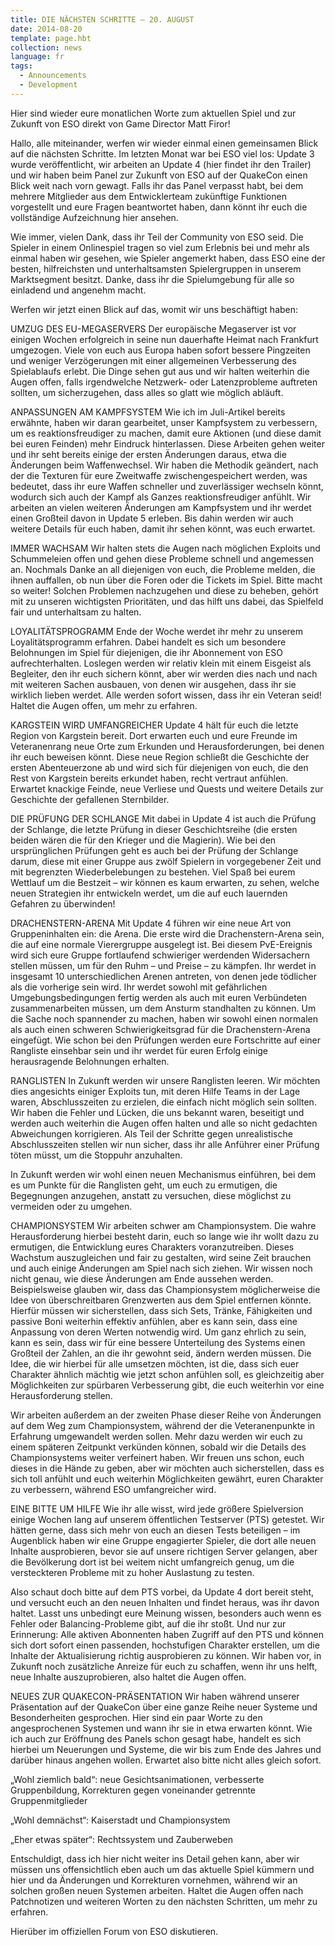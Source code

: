 ```yaml
---
title: DIE NÄCHSTEN SCHRITTE – 20. AUGUST
date: 2014-08-20
template: page.hbt
collection: news
language: fr
tags:
  - Announcements
  - Development
---
```


Hier sind wieder eure monatlichen Worte zum aktuellen Spiel und zur Zukunft von ESO direkt von Game Director Matt Firor!

Hallo, alle miteinander, werfen wir wieder einmal einen gemeinsamen Blick auf die nächsten Schritte. Im letzten Monat war bei ESO viel los: Update 3 wurde veröffentlicht, wir arbeiten an Update 4 (hier  findet ihr den Trailer) und wir haben beim Panel zur Zukunft von ESO auf der QuakeCon einen Blick weit nach vorn gewagt. Falls ihr das Panel verpasst habt, bei dem mehrere Mitglieder aus dem Entwicklerteam zukünftige Funktionen vorgestellt und eure Fragen beantwortet haben, dann könnt ihr euch die vollständige Aufzeichnung hier ansehen.

Wie immer, vielen Dank, dass ihr Teil der Community von ESO seid. Die Spieler in einem Onlinespiel tragen so viel zum Erlebnis bei und mehr als einmal haben wir gesehen, wie Spieler angemerkt haben, dass ESO eine der besten, hilfreichsten und unterhaltsamsten Spielergruppen in unserem Marktsegment besitzt. Danke, dass ihr die Spielumgebung für alle so einladend und angenehm macht.

Werfen wir jetzt einen Blick auf das, womit wir uns beschäftigt haben:

UMZUG DES EU-MEGASERVERS
Der europäische Megaserver ist vor einigen Wochen erfolgreich in seine nun dauerhafte Heimat nach Frankfurt umgezogen. Viele von euch aus Europa haben sofort bessere Pingzeiten und weniger Verzögerungen mit einer allgemeinen Verbesserung des Spielablaufs erlebt. Die Dinge sehen gut aus und wir halten weiterhin die Augen offen, falls irgendwelche Netzwerk- oder Latenzprobleme auftreten sollten, um sicherzugehen, dass alles so glatt wie möglich abläuft.

ANPASSUNGEN AM KAMPFSYSTEM
Wie ich im Juli-Artikel bereits erwähnte, haben wir daran gearbeitet, unser Kampfsystem zu verbessern, um es reaktionsfreudiger zu machen, damit eure Aktionen (und diese damit bei euren Feinden) mehr Eindruck hinterlassen. Diese Arbeiten gehen weiter und ihr seht bereits einige der ersten Änderungen daraus, etwa die Änderungen beim Waffenwechsel. Wir haben die Methodik geändert, nach der die Texturen für eure Zweitwaffe zwischengespeichert werden, was bedeutet, dass ihr eure Waffen schneller und zuverlässiger wechseln könnt, wodurch sich auch der Kampf als Ganzes reaktionsfreudiger anfühlt. Wir arbeiten an vielen weiteren Änderungen am Kampfsystem und ihr werdet einen Großteil davon in Update 5 erleben. Bis dahin werden wir auch weitere Details für euch haben, damit ihr sehen könnt, was euch erwartet.

IMMER WACHSAM
Wir halten stets die Augen nach möglichen Exploits und Schummeleien offen und gehen diese Probleme schnell und angemessen an. Nochmals Danke an all diejenigen von euch, die Probleme melden, die ihnen auffallen, ob nun über die Foren oder die Tickets im Spiel. Bitte macht so weiter! Solchen Problemen nachzugehen und diese zu beheben, gehört mit zu unseren wichtigsten Prioritäten, und das hilft uns dabei, das Spielfeld fair und unterhaltsam zu halten.

LOYALITÄTSPROGRAMM
Ende der Woche werdet ihr mehr zu unserem Loyalitätsprogramm erfahren. Dabei handelt es sich um besondere Belohnungen im Spiel für diejenigen, die ihr Abonnement von ESO aufrechterhalten. Loslegen werden wir relativ klein mit einem Eisgeist als Begleiter, den ihr euch sichern könnt, aber wir werden dies nach und nach mit weiteren Sachen ausbauen, von denen wir ausgehen, dass ihr sie wirklich lieben werdet. Alle werden sofort wissen, dass ihr ein Veteran seid! Haltet die Augen offen, um mehr zu erfahren.

KARGSTEIN WIRD UMFANGREICHER
Update 4 hält für euch die letzte Region von Kargstein bereit. Dort erwarten euch und eure Freunde im Veteranenrang neue Orte zum Erkunden und Herausforderungen, bei denen ihr euch beweisen könnt. Diese neue Region schließt die Geschichte der ersten Abenteuerzone ab und wird sich für diejenigen von euch, die den Rest von Kargstein bereits erkundet haben, recht vertraut anfühlen. Erwartet knackige Feinde, neue Verliese und Quests und weitere Details zur Geschichte der gefallenen Sternbilder.

DIE PRÜFUNG DER SCHLANGE
Mit dabei in Update 4 ist auch die Prüfung der Schlange, die letzte Prüfung in dieser Geschichtsreihe (die ersten beiden wären die für den Krieger und die Magierin). Wie bei den ursprünglichen Prüfungen geht es auch bei der Prüfung der Schlange darum, diese mit einer Gruppe aus zwölf Spielern in vorgegebener Zeit und mit begrenzten Wiederbelebungen zu bestehen. Viel Spaß bei eurem Wettlauf um die Bestzeit – wir können es kaum erwarten, zu sehen, welche neuen Strategien ihr entwickeln werdet, um die auf euch lauernden Gefahren zu überwinden!

DRACHENSTERN-ARENA
Mit Update 4 führen wir eine neue Art von Gruppeninhalten ein: die Arena. Die erste wird die Drachenstern-Arena sein, die auf eine normale Vierergruppe ausgelegt ist. Bei diesem PvE-Ereignis wird sich eure Gruppe fortlaufend schwieriger werdenden Widersachern stellen müssen, um für den Ruhm – und Preise – zu kämpfen. Ihr werdet in insgesamt 10 unterschiedlichen Arenen antreten, von denen jede tödlicher als die vorherige sein wird. Ihr werdet sowohl mit gefährlichen Umgebungsbedingungen fertig werden als auch mit euren Verbündeten zusammenarbeiten müssen, um dem Ansturm standhalten zu können. Um die Sache noch spannender zu machen, haben wir sowohl einen normalen als auch einen schweren Schwierigkeitsgrad für die Drachenstern-Arena eingefügt. Wie schon bei den Prüfungen werden eure Fortschritte auf einer Rangliste einsehbar sein und ihr werdet für euren Erfolg einige herausragende Belohnungen erhalten.

RANGLISTEN
In Zukunft werden wir unsere Ranglisten leeren. Wir möchten dies angesichts einiger Exploits tun, mit deren Hilfe Teams in der Lage waren, Abschlusszeiten zu erzielen, die einfach nicht möglich sein sollten. Wir haben die Fehler und Lücken, die uns bekannt waren, beseitigt und werden auch weiterhin die Augen offen halten und alle so nicht gedachten Abweichungen korrigieren. Als Teil der Schritte gegen unrealistische Abschlusszeiten stellen wir nun sicher, dass ihr alle Anführer einer Prüfung töten müsst, um die Stoppuhr anzuhalten.

In Zukunft werden wir wohl einen neuen Mechanismus einführen, bei dem es um Punkte für die Ranglisten geht, um euch zu ermutigen, die Begegnungen anzugehen, anstatt zu versuchen, diese möglichst zu vermeiden oder zu umgehen.

CHAMPIONSYSTEM
Wir arbeiten schwer am Championsystem. Die wahre Herausforderung hierbei besteht darin, euch so lange wie ihr wollt dazu zu ermutigen, die Entwicklung eures Charakters voranzutreiben. Dieses Wachstum auszugleichen und fair zu gestalten, wird seine Zeit brauchen und auch einige Änderungen am Spiel nach sich ziehen. Wir wissen noch nicht genau, wie diese Änderungen am Ende aussehen werden. Beispielsweise glauben wir, dass das Championsystem möglicherweise die Idee von überschreitbaren Grenzwerten aus dem Spiel entfernen könnte. Hierfür müssen wir sicherstellen, dass sich Sets, Tränke, Fähigkeiten und passive Boni weiterhin effektiv anfühlen, aber es kann sein, dass eine Anpassung von deren Werten notwendig wird. Um ganz ehrlich zu sein, kann es sein, dass wir für eine bessere Unterteilung des Systems einen Großteil der Zahlen, an die ihr gewohnt seid, ändern werden müssen. Die Idee, die wir hierbei für alle umsetzen möchten, ist die, dass sich euer Charakter ähnlich mächtig wie jetzt schon anfühlen soll, es gleichzeitig aber Möglichkeiten zur spürbaren Verbesserung gibt, die euch weiterhin vor eine Herausforderung stellen.

Wir arbeiten außerdem an der zweiten Phase dieser Reihe von Änderungen auf dem Weg zum Championsystem, während der die Veteranenpunkte in Erfahrung umgewandelt werden sollen. Mehr dazu werden wir euch zu einem späteren Zeitpunkt verkünden können, sobald wir die Details des Championsystems weiter verfeinert haben. Wir freuen uns schon, euch dieses in die Hände zu geben, aber wir möchten auch sicherstellen, dass es sich toll anfühlt und euch weiterhin Möglichkeiten gewährt, euren Charakter zu verbessern, während ESO umfangreicher wird.

EINE BITTE UM HILFE
Wie ihr alle wisst, wird jede größere Spielversion einige Wochen lang auf unserem öffentlichen Testserver (PTS) getestet. Wir hätten gerne, dass sich mehr von euch an diesen Tests beteiligen – im Augenblick haben wir eine Gruppe engagierter Spieler, die dort alle neuen Inhalte ausprobieren, bevor sie auf unsere richtigen Server gelangen, aber die Bevölkerung dort ist bei weitem nicht umfangreich genug, um die versteckteren Probleme mit zu hoher Auslastung zu testen.

Also schaut doch bitte auf dem PTS vorbei, da Update 4 dort bereit steht, und versucht euch an den neuen Inhalten und findet heraus, was ihr davon haltet. Lasst uns unbedingt eure Meinung wissen, besonders auch wenn es Fehler oder Balancing-Probleme gibt, auf die ihr stoßt. Und nur zur Erinnerung: Alle aktiven Abonnenten haben Zugriff auf den PTS und können sich dort sofort einen passenden, hochstufigen Charakter erstellen, um die Inhalte der Aktualisierung richtig ausprobieren zu können. Wir haben vor, in Zukunft noch zusätzliche Anreize für euch zu schaffen, wenn ihr uns helft, neue Inhalte auszuprobieren, also haltet die Augen offen.

NEUES ZUR QUAKECON-PRÄSENTATION
Wir haben während unserer Präsentation auf der QuakeCon über eine ganze Reihe neuer Systeme und Besonderheiten gesprochen. Hier sind ein paar Worte zu den angesprochenen Systemen und wann ihr sie in etwa erwarten könnt. Wie ich auch zur Eröffnung des Panels schon gesagt habe, handelt es sich hierbei um Neuerungen und Systeme, die wir bis zum Ende des Jahres und darüber hinaus angehen wollen. Erwartet also bitte nicht alles gleich sofort.

„Wohl ziemlich bald“: neue Gesichtsanimationen, verbesserte Gruppenbildung, Korrekturen gegen voneinander getrennte Gruppenmitglieder

„Wohl demnächst“: Kaiserstadt und Championsystem

„Eher etwas später“: Rechtssystem und Zauberweben

Entschuldigt, dass ich hier nicht weiter ins Detail gehen kann, aber wir müssen uns offensichtlich eben auch um das aktuelle Spiel kümmern und hier und da Änderungen und Korrekturen vornehmen, während wir an solchen großen neuen Systemen arbeiten. Haltet die Augen offen nach Patchnotizen und weiteren Worten zu den nächsten Schritten, um mehr zu erfahren.

Hierüber im offiziellen Forum von ESO diskutieren.